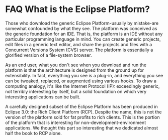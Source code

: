 

FAQ What is the Eclipse Platform?
=================================

Those who download the generic Eclipse Platform-usually by mistake-are somewhat confounded by what they see. The platform was conceived as the generic foundation for an IDE. That is, the platform is an IDE without any particular programming language in mind. You can create generic projects, edit files in a generic text editor, and share the projects and files with a Concurrent Versions System (CVS) server. The platform is essentially a glorified version of a file-system browser.

As an end user, what you don't see when you download and run the platform is that the architecture is designed from the ground up for extensibility. In fact, everything you see is a plug-in, and everything you see can be tweaked, replaced, or augmented using various hooks. To draw a computing analogy, it's like the Internet Protocol (IP): exceedingly generic, not terribly interesting by itself, but a solid foundation on which very interesting applications can be built.

A carefully designed subset of the Eclipse Platform has been produced in Eclipse 3.0: the Rich Client Platform (RCP). Despite the name, this is not the version of the platform sold for fat profits to rich clients. This is the portion of the platform that is interesting for non-development-environment applications. We thought this part so interesting that we dedicated almost half the book to RCP alone.

